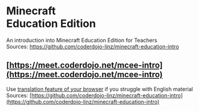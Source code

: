 # Minecraft<br/>Education Edition
<!-- .slide: data-background-image="images/background.jpg" -->

An introduction into Minecraft Education Edition for Teachers<br/>
Sources: https://github.com/coderdojo-linz/minecraft-education-intro


## [https://meet.coderdojo.net/mcee-intro](https://meet.coderdojo.net/mcee-intro)

Use [translation feature of your browser](https://support.google.com/chrome/answer/173424) if you struggle with English material<br/>
Sources: [https://github.com/coderdojo-linz/minecraft-education-intro](https://github.com/coderdojo-linz/minecraft-education-intro)
